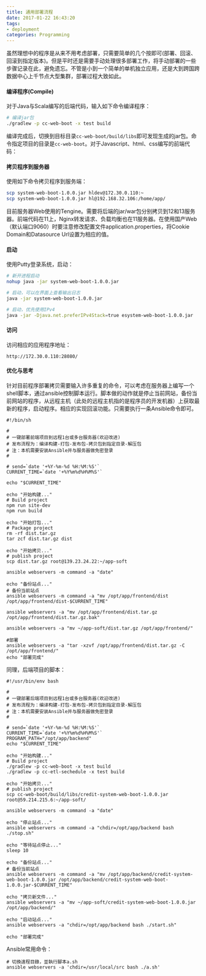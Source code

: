 ```yaml
---
title: 通用部署流程
date: 2017-01-22 16:43:20
tags:
- deployment
categories: Programming
---
```


虽然理想中的程序是从来不用考虑部署，只需要简单的几个按即可(部署、回滚、回滚到指定版本)。但是平时还是需要手动处理很多部署工作，将手动部署的一些步骤记录在此，避免遗忘。不管是小到一个简单的单机独立应用，还是大到跨国跨数据中心上千节点大型集群，部署过程大致如此。

<!-- more -->

#### 编译程序(Compile)

对于Java与Scala编写的后端代码，输入如下命令编译程序：

```Bash
# 编译jar包
./gradlew -p cc-web-boot -x test build
```

编译完成后，切换到目标目录`cc-web-boot/build/libs`即可发现生成的jar包。命令指定项目的目录是`cc-web-boot`。对于Javascript、html、css编写的前端代码：

#### 拷贝程序到服务器

使用如下命令拷贝程序到服务端：

```Bash
scp system-web-boot-1.0.0.jar hldev@172.30.0.110:~
scp system-web-boot-1.0.0.jar hl@192.168.32.106:/home/app/
```

目前服务器Web使用的Tengine。需要将后端的jar/war包分别拷贝到12和13服务器。前端代码在11上，Nginx转发请求、负载均衡也在11服务器。在使用国产Web（默认端口9060）时要注意修改配置文件application.properties，将Cookie Domain和Datasource Url设置为相应的值。

#### 启动

使用Putty登录系统，启动：

```Bash
# 新开进程启动
nohup java -jar system-web-boot-1.0.0.jar

# 启动，可以在界面上查看输出日志
java -jar system-web-boot-1.0.0.jar

# 启动，优先使用IPv4
java -jar -Djava.net.preferIPv4Stack=true esystem-web-boot-1.0.0.jar
```

#### 访问

访问相应的应用程序地址：

```
http://172.30.0.110:28080/
```

#### 优化与思考

针对目前程序部署拷贝需要输入许多重复的命令，可以考虑在服务器上编写一个shell脚本，通过ansible控制脚本运行。脚本做的动作就是停止当前网站，备份当前网站的程序，从远程主机（此处的远程主机指的是程序员的开发机器）上获取最新的程序，启动程序。相应的实现回滚功能。只需要执行一条Ansible命令即可。

```shell
#!/bin/sh

#
# 一键部署前端项目到远程1台或多台服务器(欢迎改进)
# 发布流程为：编译构建-打包-发布包-拷贝包到指定目录-解压包
# 注：本机需要安装Ansible并与服务器做免密登录
#

# send=`date '+%Y-%m-%d %H:%M:%S'`
CURRENT_TIME=`date '+%Y%m%d%H%M%S'`

echo "$CURRENT_TIME"

echo "开始构建..."
# Build project
npm run site-dev
npm run build

echo "开始打包..."
# Package project
rm -rf dist.tar.gz
tar zcf dist.tar.gz dist

echo "开始拷贝..."
# publish project
scp dist.tar.gz root@139.23.24.22:~/app-soft

ansible webservers -m command -a "date"

echo "备份站点..."
# 备份当前站点
ansible webservers -m command -a "mv /opt/app/frontend/dist /opt/app/frontend/dist-$CURRENT_TIME"

ansible webservers -a "mv /opt/app/frontend/dist.tar.gz /opt/app/frontend/dist.tar.gz.bak"

ansible webservers -a "mv ~/app-soft/dist.tar.gz /opt/app/frontend/"

#部署
ansible webservers -a "tar -xzvf /opt/app/frontend/dist.tar.gz -C /opt/app/frontend/"
echo "部署完成"
```

同理，后端项目的脚本：

```shell
#!/usr/bin/env bash

#
# 一键部署后端项目到远程1台或多台服务器(欢迎改进)
# 发布流程为：编译构建-打包-发布包-拷贝包到指定目录-解压包
# 注：本机需要安装Ansible并与服务器做免密登录
#

# send=`date '+%Y-%m-%d %H:%M:%S'`
CURRENT_TIME=`date '+%Y%m%d%H%M%S'`
PROGRAM_PATH="/opt/app/backend"
echo "$CURRENT_TIME"

echo "开始构建..."
# Build project
./gradlew -p cc-web-boot -x test build
./gradlew -p cc-etl-sechedule -x test build

echo "开始拷贝..."
# publish project
scp cc-web-boot/build/libs/credit-system-web-boot-1.0.0.jar root@59.214.215.6:~/app-soft/

ansible webservers -m command -a "date"

echo "停止站点..."
ansible webservers -m command -a "chdir=/opt/app/backend bash ./stop.sh"

echo "等待站点停止..."
sleep 10

echo "备份站点..."
# 备份当前站点
ansible webservers -m command -a "mv /opt/app/backend/credit-system-web-boot-1.0.0.jar /opt/app/backend/credit-system-web-boot-1.0.0.jar-$CURRENT_TIME"

echo "拷贝新文件..."
ansible webservers -a "mv ~/app-soft/credit-system-web-boot-1.0.0.jar /opt/app/backend/"

echo "启动站点..."
ansible webservers -a "chdir=/opt/app/backend bash ./start.sh"

echo "部署完成"
```

Ansible常用命令：

```shell
# 切換遠程目錄，並執行腳本a.sh
ansible webservers -a 'chdir=/usr/local/src bash ./a.sh'
```

